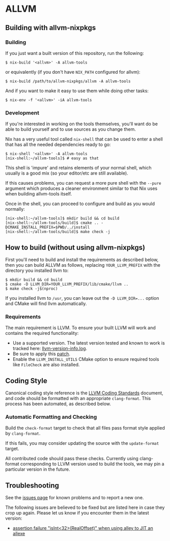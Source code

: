 # ALLVM

## Building with allvm-nixpkgs

### Building
If you just want a built version of this repository, run the following:

```console
$ nix-build '<allvm>' -A allvm-tools
```

or equivalently (if you don't have `NIX_PATH` configured for allvm):

```console
$ nix-build /path/to/allvm-nixpkgs/allvm -A allvm-tools
```

And if you want to make it easy to use them while doing other tasks:

```console
$ nix-env -f '<allvm>' -iA allvm-tools
```

### Development

If you're interested in working on the tools themselves,
you'll want do be able to build yourself and to use
sources as you change them.

Nix has a very useful tool called `nix-shell` that can
be used to enter a shell that has all the needed dependencies
ready to go:

```console
$ nix-shell '<allvm>' -A allvm-tools
[nix-shell:~/allvm-tools]$ # easy as that
```
This shell is 'impure' and retains elements of your normal shell,
which usually is a good mix (so your editor/etc are still available).

If this causes problems, you can request a more pure shell
with the `--pure` argument which produces a cleaner environment
similar to that Nix uses when building allvm-tools itself.

Once in the shell, you can proceed to configure and build
as you would normally:

```console
[nix-shell:~/allvm-tools]$ mkdir build && cd build
[nix-shell:~/allvm-tools/build]$ cmake .. -DCMAKE_INSTALL_PREFIX=$PWD/../install
[nix-shell:~/allvm-tools/build]$ make check -j
```


## How to build (without using allvm-nixpkgs)

First you'll need to build and install the requirements as described below,
then you can build ALLVM as follows, replacing
`YOUR_LLVM_PREFIX` with the directory you installed llvm to:

```console
$ mkdir build && cd build
$ cmake -D LLVM_DIR=YOUR_LLVM_PREFIX/lib/cmake/llvm ..
$ make check -j$(nproc)
```

If you installed llvm to `/usr`, you can leave out the `-D LLVM_DIR=...` option
and CMake will find llvm automatically.

### Requirements

The main requirement is LLVM.
To ensure your built LLVM will work and contains the required functionality:

* Use a supported version.  The latest version tested and known to work is tracked here: [llvm-version-info.log](https://gitlab-beta.engr.illinois.edu/llvm/allvm-nixpkgs/blob/master/llvm-version-info.log).
* Be sure to apply this [patch](https://gitlab-beta.engr.illinois.edu/llvm/allvm-nixpkgs/raw/master/pkgs/development/compilers/llvm/master/patches/llvm-R_X86_64_NONE.patch).
* Enable the `LLVM_INSTALL_UTILS` CMake option to ensure required tools like `FileCheck` are also installed.

## Coding Style

Canonical coding style reference is the [LLVM Coding Standards](http://llvm.org/docs/CodingStandards.html) document,
and code should be formatted with an appropriate `clang-format`.  This process has been automated, as described below.

### Automatic Formatting and Checking

Build the `check-format` target to check that all files pass format style applied by `clang-format`.

If this fails, you may consider updating the source with the `update-format` target.

All contributed code should pass these checks.  Currently using clang-format corresponding
to LLVM version used to build the tools, we may pin a particular version in the future.

## Troubleshooting

See the [issues page](https://gitlab-beta.engr.illinois.edu/llvm/allvm/issues) for known problems and to report a new one.

The following issues are believed to be fixed but are listed here in case they crop up again.
Please let us know if you encounter them in the latest version:

* [assertion failure "isInt<32>(RealOffset)" when using alley to JIT an allexe](#1)
